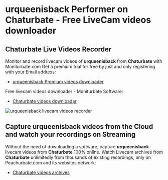 # urqueenisback Performer on Chaturbate - Free LiveCam videos downloader

## Chaturbate Live Videos Recorder

Monitor and record livecam videos of **urqueenisback** from **Chaturbate** with Moniturbate.com
Get a premium trial for free by just and only registering with your Email address:
* [urqueenisback Premium videos downloader](https://moniturbate.com/request-demo-licence-key.html)

Free livecam videos downloader - Moniturbate Software:
* [Chaturbate videos downloader](https://moniturbate.com/moniturbate-download-software.html)

![urqueenisback livecam videos recorder](https://peachurnet.com/templates/moniturbate-software.png)


## Capture urqueenisback videos from the Cloud and watch your recordings on Streaming

Without the need of downloading a software, capture **urqueenisback** livecam videos from **Chaturbate** 100% online.
Watch Livecam archives from **Chaturbate** unlimitedly from thousands of existing recordings, only on Peachurbate.com and its websites network:
* [Chaturbate videos archives](https://peachurnet.com/)